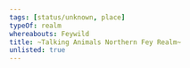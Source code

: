 ```yaml
---
tags: [status/unknown, place]
typeOf: realm
whereabouts: Feywild
title: ~Talking Animals Northern Fey Realm~
unlisted: true
---
```



